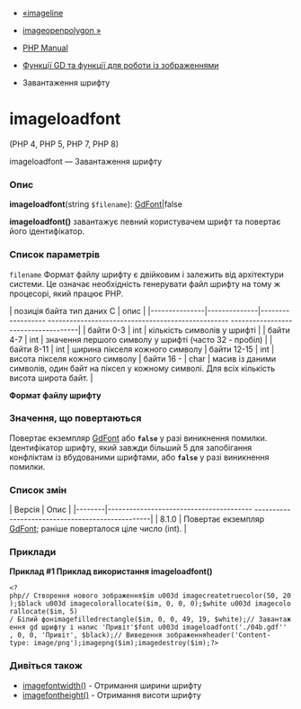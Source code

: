 - [«imageline](function.imageline.md)
- [imageopenpolygon »](function.imageopenpolygon.md)

- [PHP Manual](index.md)
- [Функції GD та функції для роботи із зображеннями](ref.image.md)
- Завантаження шрифту

# imageloadfont

(PHP 4, PHP 5, PHP 7, PHP 8)

imageloadfont — Завантаження шрифту

### Опис

**imageloadfont**(string `$filename`):
[GdFont](class.gdfont.md)\|false

**imageloadfont()** завантажує певний користувачем шрифт та
повертає його ідентифікатор.

### Список параметрів

`filename`
Формат файлу шрифту є двійковим і залежить від архітектури системи. Це
означає необхідність генерувати файл шрифту на тому ж процесорі,
який працює PHP.

| позиція байта тип даних C | опис |
|---------------|--------------|------------------ -------------------------------------------------- ------------------------------------|
| байти 0-3 | int | кількість символів у шрифті |
| байти 4-7 | int | значення першого символу у шрифті (часто 32 - пробіл) |
| байти 8-11 | int | ширина пікселя кожного символу
| байти 12-15 | int | висота пікселя кожного символу
| байти 16 - | char | масив із даними символів, один байт на піксел у кожному символі. Для всіх кількість висота широта байт. |

**Формат файлу шрифту**

### Значення, що повертаються

Повертає екземпляр [GdFont](class.gdfont.md) або **`false`**
у разі виникнення помилки. Ідентифікатор шрифту, який завжди більший
5 для запобігання конфліктам із вбудованими шрифтами, або
**`false`** у разі виникнення помилки.

### Список змін

| Версія | Опис |
|--------|---------------------------------------- -------------------------------------------------|
| 8.1.0 | Повертає екземпляр [GdFont](class.gdfont.md); раніше поверталося ціле число (int). |

### Приклади

**Приклад #1 Приклад використання **imageloadfont()****

`<?php// Створення нового зображення$im u003d imagecreatetruecolor(50, 20);$black u003d imagecolorallocate($im, 0, 0, 0);$white u003d imagecolorallocate($im, 5) / Білий фонimagefilledrectangle($im, 0, 0, 49, 19, $white);// Завантаження gd шрифту і напис 'Привіт'$font u003d imageloadfont('./04b.gdf'' , 0, 0, 'Привіт', $black);// Виведення зображенняheader('Content-type: image/png');imagepng($im);imagedestroy($im);?> `

### Дивіться також

- [imagefontwidth()](function.imagefontwidth.md) - Отримання ширини
шрифту
- [imagefontheight()](function.imagefontheight.md) - Отримання
висоти шрифту
